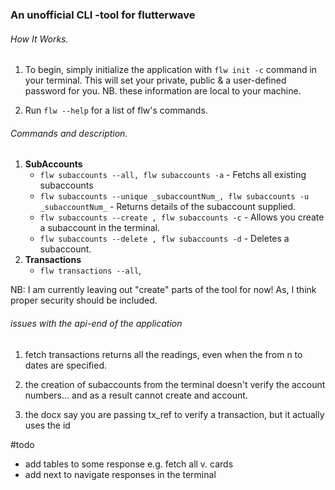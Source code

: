 ### An unofficial CLI -tool for flutterwave

###### How It Works.

1. To begin, simply initialize the application with `flw init -c` command in your terminal. This will set your private, public & a user-defined password for you. NB. these information are local to your machine.

2. Run `flw --help` for a list of flw's commands.

###### Commands and description.

1. **SubAccounts**
   - `flw subaccounts --all, flw subaccounts -a` - Fetchs all existing subaccounts
   - `flw subaccounts --unique _subaccountNum_, flw subaccounts -u _subaccountNum_` - Returns details of the subaccount supplied.
   - `flw subaccounts --create , flw subaccounts -c` - Allows you create a subaccount in the terminal.
   - `flw subaccounts --delete , flw subaccounts -d` - Deletes a subaccount.
2. **Transactions**
   - `flw transactions --all`,

NB: I am currently leaving out "create" parts of the tool for now! As, I think proper security should be included.

###### issues with the api-end of the application

1. fetch transactions returns all the readings, even when the from n to dates are specified.

2. the creation of subaccounts from the terminal doesn't verify the account numbers... and as a result cannot create and account.

3. the docx say you are passing tx_ref to verify a transaction, but it actually uses the id

#todo

- add tables to some response e.g. fetch all v. cards
- add next to navigate responses in the terminal
